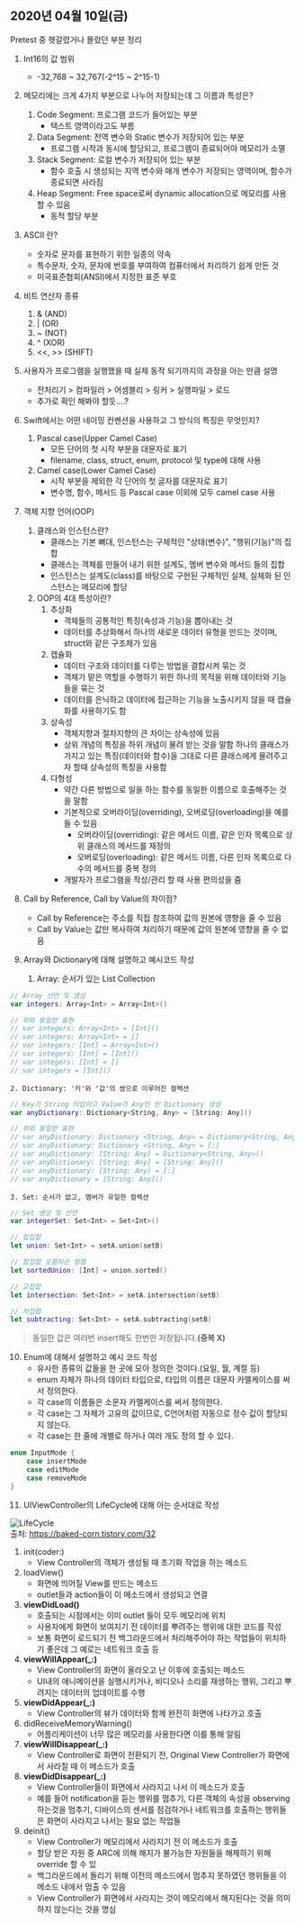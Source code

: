 
## 2020년 04월 10일(금)
Pretest 중 헷갈렸거나 몰랐던 부분 정리

1. Int16의 값 범위
	- -32,768 ~ 32,767(-2^15 ~ 2^15-1)

2. 메모리에는 크게 4가지 부분으로 나누어 저장되는데 그 이름과 특성은?
	1. Code Segment: 프로그램 코드가 들어있는 부분
		- 텍스트 영역이라고도 부름
	2. Data Segment: 전역 변수와 Static 변수가 저장되어 있는 부분
		- 프로그램 시작과 동시에 할당되고, 프로그램이 종료되어야 메모리가 소멸
	3. Stack Segment: 로컬 변수가 저장되어 있는 부분
		- 함수 호출 시 생성되는 지역 변수와 매개 변수가 저장되는 영역이며, 함수가 종료되면 사라짐
	4. Heap Segment: Free space로써 dynamic allocation으로 메모리를 사용 할 수 있음
		- 동적 할당 부분

3. ASCII 란?
	- 숫자로 문자를 표현하기 위한 일종의 약속
	- 특수문자, 숫자, 문자에 번호를 부여하여 컴퓨터에서 처리하기 쉽게 만든 것
	- 미국표준협회(ANSI)에서 지정한 표준 부호

4. 비트 연산자 종류
	1. & (AND)
	2. | (OR)
	3. ~ (NOT)
	4. ^ (XOR)
	5. <<, >> (SHIFT)

5. 사용자가 프로그램을 실행했을 때 실제 동작 되기까지의 과정을 아는 만큼 설명
	- 전처리기 > 컴파일러 > 어셈블리 > 링커 > 실행파일 > 로드
	- 추가로 확인 해봐야 할듯....?


6. Swift에서는 어떤 네이밍 컨벤션을 사용하고 그 방식의 특징은 무엇인지?
	1. Pascal case(Upper Camel Case)
		- 모든 단어의 첫 시작 부분을 대문자로 표기
		- filename, class, struct, enum, protocol 및 type에 대해 사용
	2. Camel case(Lower Camel Case)
		- 시작 부분을 제외한 각 단어의 첫 글자를 대문자로 표기
		- 변수명, 함수, 메서드 등 Pascal case 이외에 모두 camel case 사용
	
7. 객체 지향 언어(OOP)
	1. 클래스와 인스턴스란?
		- 클래스는 기본 뼈대, 인스턴스는 구체적인 "상태(변수)", "행위(기능)"의 집합
		- 클래스는 객체를 만들어 내기 위한 설계도, 멤버 변수와 메서드 들의 집합
		- 인스턴스는 설계도(class)를 바탕으로 구현된 구체적인 실체, 실체화 된 인스턴스는 메모리에 할당
	2. OOP의 4대 특성이란?
		1. 추상화
			- 객체들의 공통적인 특징(속성과 기능)을 뽑아내는 것
			- 데이터를 추상화해서 하나의 새로운 데이터 유형을 만드는 것이며, struct와 같은 구조체가 있음
		2. 캡슐화
			- 데이터 구조와 데이터를 다루는 방법을 결합시켜 묶는 것
			- 객체가 맡은 역할을 수행하기 위한 하나의 목적을 위해 데이터와 기능들을 묶는 것
			- 데이터를 은닉하고 데이터에 접근하는 기능을 노출시키지 않을 때 캡슐화를 사용하기도 함
		3. 상속성
			- 객체지향과 절차지향의 큰 차이는 상속성에 있음
			- 상위 개념의 특징을 하위 개념이 물려 받는 것을 말함
			하나의 클래스가 가지고 있는 특징(데이터와 함수)을 그대로 다른 클래스에게 물려주고자 할때 상속성의 특징을 사용함
		4. 다형성
			- 약간 다른 방법으로 일을 하는 함수를 동일한 이름으로 호출해주는 것을 말함
			- 기본적으로 오버라이딩(overriding), 오버로딩(overloading)을 예를 들 수 있음
				* 오버라이딩(overriding): 같은 메서드 이름, 같은 인자 목록으로 상위 클래스의 메서드를 재정의
				* 오버로딩(overloading): 같은 메서드 이름, 다른 인자 목록으로 다수의 메서드를 중복 정의
			- 개발자가 프로그램을 작성/관리 할 때 사용 편의성을 줌


8. Call by Reference, Call by Value의 차이점?
	- Call by Reference는 주소를 직접 참조하여 값의 원본에 영향을 줄 수 있음
	- Call by Value는 값만 복사하여 처리하기 때문에 값의 원본에 영향을 줄 수 없음


9. Array와 Dictionary에 대해 설명하고 예시코드 작성
	1. Array: 순서가 있는 List Collection
``` Swift
// Array 선언 및 생성
var integers: Array<Int> = Array<Int>()

// 위와 동일한 표현
// var integers: Array<Int> = [Int]()
// var integers: Array<Int> = []
// var integers: [Int] = Array<Int>()
// var integers: [Int] = [Int]()
// var integers: [Int] = []
// var integers = [Int]()
```
	2. Dictionary: '키'와 '값'의 쌍으로 이루어진 컬렉션
``` Swift
// Key가 String 타입이고 Value가 Any인 빈 Dictionary 생성
var anyDictionary: Dictionary<String, Any> = [String: Any]()

// 위와 동일한 표현
// var anyDictionary: Dictionary <String, Any> = Dictionary<String, Any>()
// var anyDictionary: Dictionary <String, Any> = [:]
// var anyDictionary: [String: Any] = Dictionary<String, Any>()
// var anyDictionary: [String: Any] = [String: Any]()
// var anyDictionary: [String: Any] = [:]
// var anyDictionary = [String: Any]()
```
	3. Set: 순서가 없고, 멤버가 유일한 컬렉션
``` Swift
// Set 생성 및 선언
var integerSet: Set<Int> = Set<Int>()

// 합집합
let union: Set<Int> = setA.union(setB)

// 합집합 오름차순 정렬
let sortedUnion: [Int] = union.sorted()

// 교집합
let intersection: Set<Int> = setA.intersection(setB)

// 차집합
let subtracting: Set<Int> = setA.subtracting(setB)
```
> 동일한 값은 여러번 insert해도 한번만 저장됩니다.**(중복 X)**

10. Enum에 대해서 설명하고 예시 코드 작성
	- 유사한 종류의 값들을 한 곳에 모아 정의한 것이다.(요일, 월, 계절 등)
	- enum 자체가 하나의 데이터 타입으로, 타입의 이름은 대문자 카멜케이스를 써서 정의한다.
	- 각 case의 이름들은 소문자 카멜케이스를 써서 정의한다.
	- 각 case는 그 자체가 고유의 값이므로, C언어처럼 자동으로 정수 값이 할당되지 않는다.
	- 각 case는 한 줄에 개별로 하거나 여러 개도 정의 할 수 있다.

``` Swift
enum InputMode {
	case insertMode
	case editMode
	case removeMode
}
```

11. UIViewController의 LifeCycle에 대해 아는 순서대로 작성   

![LifeCycle](https://t1.daumcdn.net/cfile/tistory/998D703359F037C907)   
출처: https://baked-corn.tistory.com/32

1. init(coder:)
	* View Controller의 객체가 생성될 때 초기화 작업을 하는 메소드
2. loadView()
	* 화면에 띄어질 View를 만드는 메소드
	* outlet들과 action들이 이 메소드에서 생성되고 연결
3. **viewDidLoad()**
	* 호출되는 시점에서는 이미 outlet 들이 모두 메모리에 위치
	* 사용자에게 화면이 보여지기 전 데이터를 뿌려주는 행위에 대한 코드를 작성
	* 보통 화면이 로드되기 전 백그라운드에서 처리해주어야 하는 작업들이 위치하기 좋은데 그 예로는 네트워크 호출 등
4. **viewWillAppear(_:)**
	* View Controller의 화면이 올라오고 난 이후에 호출되는 메소드
	* UI내의 애니메이션을 실행시키거나, 비디오나 소리를 재생하는 행위, 그리고 뿌려지는 데이터의 업데이트를 수행
5. **viewDidAppear(_:)**
	* View Controller의 뷰가 데이터와 함께 완전히 화면에 나타가고 호출
6. didReceiveMemoryWarning()
	* 어플리케이션이 너무 많은 메모리를 사용한다면 이를 통해 알림
7. **viewWillDisappear(_:)**
	* View Controller로 화면이 전환되기 전, Original View Controller가 화면에서 사라질 때 이 메소드가 호출
8. **viewDidDisappear(_:)**
	* View Controller들이 화면에서 사라지고 나서 이 메소드가 호출
	* 예를 들어 notification을 듣는 행위를 멈추기, 다른 객체의 속성을 observing하는것을 멈추기, 디바이스의 센서를 점검하거나 네트워크를 호출하는 행위들은 화면이 사라지고 나서는 필요 없는 작업들
9. deinit()
	* View Controller가 메모리에서 사라지기 전 이 메소드가 호출
	* 할당 받은 자원 중 ARC에 의해 해지가 불가능한 자원들을 해제하기 위해 override 할 수 있
	* 백그라운드에서 돌리기 위해 이전의 메소드에서 멈추지 못하였던 행위들을 이 메소드 내에서 멈출 수 있음
	* View Controller가 화면에서 사라지는 것이 메모리에서 해지된다는 것을 의미하지 않는다는 것을 명심


